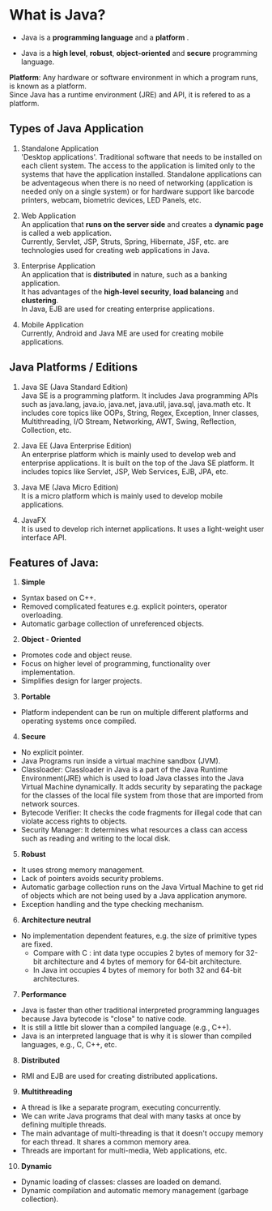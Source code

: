 # What is Java?

* Java is a **programming language** and a **platform** .

* Java is a **high level**, **robust**, **object-oriented** and **secure** programming language.

**Platform**: Any hardware or software environment in which a program runs, is known as a platform. <br> 
Since Java has a runtime environment (JRE) and API, it is refered to as a platform.

## Types of Java Application

1) Standalone Application <br>
'Desktop applications'. Traditional software that needs to be installed on each client system. The access to the application is limited only to the systems that have the application installed. Standalone applications can be adventageous when there is no need of networking (application is needed only on a single system) or for hardware support like barcode printers, webcam, biometric devices, LED Panels, etc.

2) Web Application <br>
An application that **runs on the server side** and creates a **dynamic page** is called a web application. <br>
Currently, Servlet, JSP, Struts, Spring, Hibernate, JSF, etc. are technologies used for creating web applications in Java.

3) Enterprise Application <br>
An application that is **distributed** in nature, such as a banking application. <br> 
It has advantages of the **high-level security**, **load balancing** and **clustering**. <br>
In Java, EJB are used for creating enterprise applications.

4) Mobile Application <br>
Currently, Android and Java ME are used for creating mobile applications.

## Java Platforms / Editions

1) Java SE (Java Standard Edition) <br>
Java SE is a programming platform. It includes Java programming APIs such as java.lang, java.io, java.net, java.util, java.sql, java.math etc. It includes core topics like OOPs, String, Regex, Exception, Inner classes, Multithreading, I/O Stream, Networking, AWT, Swing, Reflection, Collection, etc.

2) Java EE (Java Enterprise Edition) <br>
An enterprise platform which is mainly used to develop web and enterprise applications. It is built on the top of the Java SE platform. It includes topics like Servlet, JSP, Web Services, EJB, JPA, etc.

3) Java ME (Java Micro Edition) <br>
It is a micro platform which is mainly used to develop mobile applications.

4) JavaFX <br>
It is used to develop rich internet applications. It uses a light-weight user interface API.

## Features of Java:

1) **Simple**<br>
* Syntax based on C++.
* Removed complicated features e.g. explicit pointers, operator overloading.
* Automatic garbage collection of unreferenced objects.
2) **Object - Oriented**<br> 
* Promotes code and object reuse. 
* Focus on higher level of programming, functionality over implementation.
* Simplifies design for larger projects.
3) **Portable** <br>
* Platform independent can be run on multiple different platforms and operating systems once compiled. 
4) **Secure** <br>
* No explicit pointer.
* Java Programs run inside a virtual machine sandbox (JVM).
* Classloader: Classloader in Java is a part of the Java Runtime Environment(JRE) which is used to load Java classes into the Java Virtual Machine dynamically. It adds security by separating the package for the classes of the local file system from those that are imported from network sources.
* Bytecode Verifier: It checks the code fragments for illegal code that can violate access rights to objects.
* Security Manager: It determines what resources a class can access such as reading and writing to the local disk.
5) **Robust**
* It uses strong memory management.
* Lack of pointers avoids security problems.
* Automatic garbage collection  runs on the Java Virtual Machine to get rid of objects which are not being used by a Java application anymore.
* Exception handling and the type checking mechanism.
6) **Architecture neutral** <br>
* No implementation dependent features, e.g. the size of primitive types are fixed.
  - Compare with C : int data type occupies 2 bytes of memory for 32-bit architecture and 4 bytes of memory for 64-bit architecture.
  - In Java int occupies 4 bytes of memory for both 32 and 64-bit architectures.
7) **Performance** <br>
* Java is faster than other traditional interpreted programming languages because Java bytecode is "close" to native code.
* It is still a little bit slower than a compiled language (e.g., C++). 
* Java is an interpreted language that is why it is slower than compiled languages, e.g., C, C++, etc.
8) **Distributed** <br>
* RMI and EJB are used for creating distributed applications. 
9) **Multithreading** <br>
* A thread is like a separate program, executing concurrently. 
* We can write Java programs that deal with many tasks at once by defining multiple threads. 
* The main advantage of multi-threading is that it doesn't occupy memory for each thread. It shares a common memory area. 
* Threads are important for multi-media, Web applications, etc.
10) **Dynamic** <br>
* Dynamic loading of classes: classes are loaded on demand. 
* Dynamic compilation and automatic memory management (garbage collection).

